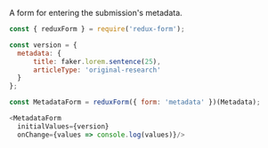 A form for entering the submission's metadata.

```js
const { reduxForm } = require('redux-form');

const version = {
  metadata: {
      title: faker.lorem.sentence(25),
      articleType: 'original-research'
  }
};

const MetadataForm = reduxForm({ form: 'metadata' })(Metadata);

<MetadataForm 
  initialValues={version} 
  onChange={values => console.log(values)}/>
```
